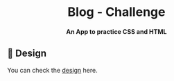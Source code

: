 <h1 align="center">
    Blog - Challenge
</h1>

<h4 align="center">
  An App to practice CSS and HTML
</h4>
<p align="center">

## :art: Design

You can check the [design](https://www.figma.com/file/DjWK8PFiZ8Tm2cOLZioD5r/Blog---exercise?node-id=101%3A6) here.
